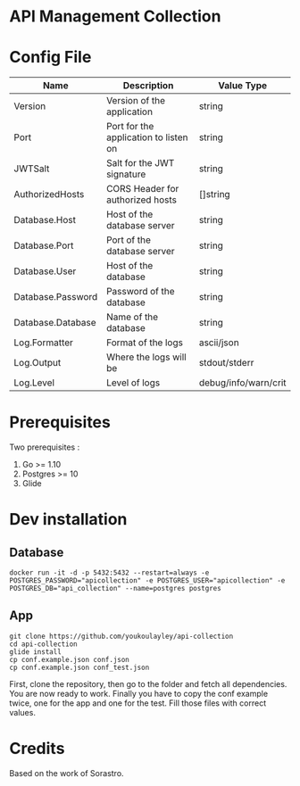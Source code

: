 # API Management Collection

# Config File

|Name|Description|Value Type|
|----|-----------|----------|
|Version|Version of the application|string|
|Port|Port for the application to listen on|string|
|JWTSalt|Salt for the JWT signature|string|
|AuthorizedHosts|CORS Header for authorized hosts|[]string|
|Database.Host|Host of the database server|string|
|Database.Port|Port of the database server|string|
|Database.User|Host of the database|string|
|Database.Password|Password of the database|string|
|Database.Database|Name of the database|string|
|Log.Formatter|Format of the logs|ascii/json|
|Log.Output|Where the logs will be|stdout/stderr|
|Log.Level|Level of logs|debug/info/warn/crit|

# Prerequisites
Two prerequisites :
  1. Go >= 1.10
  2. Postgres >= 10
  3. Glide

# Dev installation
## Database
```
docker run -it -d -p 5432:5432 --restart=always -e POSTGRES_PASSWORD="apicollection" -e POSTGRES_USER="apicollection" -e POSTGRES_DB="api_collection" --name=postgres postgres
```

## App
```
git clone https://github.com/youkoulayley/api-collection
cd api-collection
glide install
cp conf.example.json conf.json
cp conf.example.json conf_test.json
```

First, clone the repository, then go to the folder and fetch all dependencies. You are now ready to work.
Finally you have to copy the conf example twice, one for the app and one for the test. Fill those files with correct values.

# Credits

Based on the work of Sorastro.
